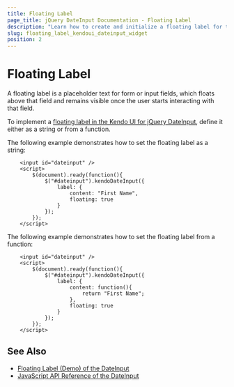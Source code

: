 ```yaml
---
title: Floating Label
page_title: jQuery DateInput Documentation - Floating Label
description: "Learn how to create and initialize a floating label for the Kendo UI for jQuery DateInput component."
slug: floating_label_kendoui_dateinput_widget
position: 2
---
```


# Floating Label

A floating label is a placeholder text for form or input fields, which floats above that field and remains visible once the user starts interacting with that field. 

To implement a [floating label in the Kendo UI for jQuery DateInput](/api/javascript/ui/dateinput/configuration/label), define it either as a string or from a function.

The following example demonstrates how to set the floating label as a string:

```dojo 
    <input id="dateinput" /> 
    <script>
        $(document).ready(function(){
            $("#dateinput").kendoDateInput({
                label: {
                    content: "First Name",
                    floating: true
                }
            });
        });
    </script>
```

The following example demonstrates how to set the floating label from a function:

```dojo 
    <input id="dateinput" /> 
    <script>
        $(document).ready(function(){
            $("#dateinput").kendoDateInput({
                label: {
                    content: function(){
                        return "First Name";
                    },
                    floating: true
                }
            });
        });
    </script>
```


## See Also

* [Floating Label (Demo) of the DateInput](https://demos.telerik.com/kendo-ui/dateinput/floating-label)
* [JavaScript API Reference of the DateInput](/api/javascript/ui/dateinput)
